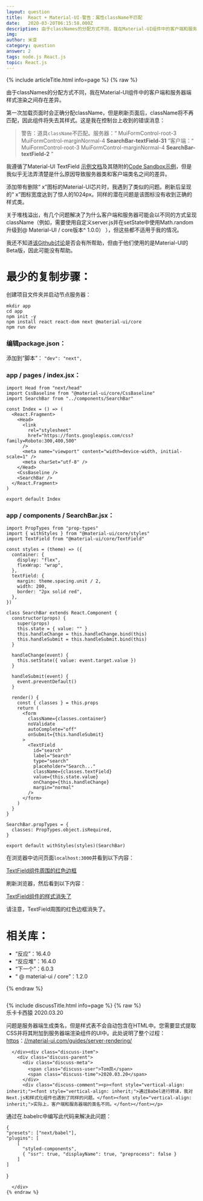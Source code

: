 ```yaml
---
layout: question
title:  React + Material-UI-警告：属性className不匹配
date:   2020-03-20T06:15:58.000Z
description: 由于classNames的分配方式不同，我在Material-UI组件中的客户端和服务器端样式渲染之间存在差异。第一次加载页面时会正确分配classN...
img: 
author: 米亚
category: question
answer: 2
tags: node.js React.js
topic: React.js
---
```

<div class="article-root">
  <div class="article">
    {% include articleTitle.html info=page %}
    {% raw %}
    <div class="article-content"><p><font style="vertical-align: inherit;"><font style="vertical-align: inherit;">由于classNames的分配方式不同，我在Material-UI组件中的客户端和服务器端样式渲染之间存在差异。</font></font></p>

<p><font style="vertical-align: inherit;"><font style="vertical-align: inherit;">第一次加载页面时会正确分配className，但是刷新页面后，className将不再匹配，因此组件将失去其样式。</font><font style="vertical-align: inherit;">这是我在控制台上收到的错误消息：</font></font></p>

<blockquote>
  <p><font style="vertical-align: inherit;"><font style="vertical-align: inherit;">警告：道具</font></font><code>className</code><font style="vertical-align: inherit;"><font style="vertical-align: inherit;">不匹配。</font><font style="vertical-align: inherit;">服务器：“ MuiFormControl-root-3 MuiFormControl-marginNormal-4
   </font></font><strong><font style="vertical-align: inherit;"><font style="vertical-align: inherit;">SearchBar-textField-31</font></font></strong><font style="vertical-align: inherit;"><font style="vertical-align: inherit;"> ”客户端：“ MuiFormControl-root-3 MuiFormControl-marginNormal-4
   </font></font><strong><font style="vertical-align: inherit;"><font style="vertical-align: inherit;">SearchBar-textField-2</font></font></strong><font style="vertical-align: inherit;"><font style="vertical-align: inherit;"> ”</font></font></p>
</blockquote>

<p><font style="vertical-align: inherit;"><font style="vertical-align: inherit;">我遵循了Material-UI TextField </font></font><a href="https://material-ui.com/demos/text-fields/" rel="noreferrer"><font style="vertical-align: inherit;"><font style="vertical-align: inherit;">示例文档</font></font></a><font style="vertical-align: inherit;"><font style="vertical-align: inherit;">及其随附的</font></font><a href="https://codesandbox.io/s/2012x8202y" rel="noreferrer"><font style="vertical-align: inherit;"><font style="vertical-align: inherit;">Code Sandbox示例</font></font></a><font style="vertical-align: inherit;"><font style="vertical-align: inherit;">，但是我似乎无法弄清楚是什么原因导致服务器类和客户端类名之间的差异。</font></font></p>

<p><font style="vertical-align: inherit;"><font style="vertical-align: inherit;">添加带有删除“ x”图标的Material-UI芯片时，我遇到了类似的问题。</font><font style="vertical-align: inherit;">刷新后呈现的“ x”图标宽度达到了惊人的1024px。</font><font style="vertical-align: inherit;">同样的潜在问题是该图标没有收到正确的样式类。</font></font></p>

<p><font style="vertical-align: inherit;"><font style="vertical-align: inherit;">关于堆栈溢出，有几个问题解决了为什么客户端和服务器可能会以不同的方式呈现className（例如，需要使用自定义server.js并在setState中使用Math.random升级到@ Material-UI / core版本^ 1.0.0） ），但这些都不适用于我的情况。</font></font></p>

<p><font style="vertical-align: inherit;"><font style="vertical-align: inherit;">我还不知道</font></font><a href="https://github.com/mui-org/material-ui/issues/7836" rel="noreferrer"><font style="vertical-align: inherit;"><font style="vertical-align: inherit;">该Github讨论</font></font></a><font style="vertical-align: inherit;"><font style="vertical-align: inherit;">是否</font><font style="vertical-align: inherit;">会有所帮助，但由于他们使用的是Material-UI的Beta版，因此可能没有帮助。</font></font></p>

<h1><font style="vertical-align: inherit;"><font style="vertical-align: inherit;">最少的复制步骤：</font></font></h1>

<p><font style="vertical-align: inherit;"><font style="vertical-align: inherit;">创建项目文件夹并启动节点服务器：</font></font></p>

<pre><code>mkdir app<font></font>
cd app<font></font>
npm init -y<font></font>
npm install react react-dom next @material-ui/core<font></font>
npm run dev<font></font>
</code></pre>

<h3><font style="vertical-align: inherit;"><font style="vertical-align: inherit;">编辑package.json：</font></font></h3>

<p><font style="vertical-align: inherit;"><font style="vertical-align: inherit;">添加到“脚本”： </font></font><code>"dev": "next",</code></p>

<h3><font style="vertical-align: inherit;"><font style="vertical-align: inherit;">app / pages / index.jsx：</font></font></h3>

<pre><code>import Head from "next/head"<font></font>
import CssBaseline from "@material-ui/core/CssBaseline"<font></font>
import SearchBar from "../components/SearchBar"<font></font>
<font></font>
const Index = () =&gt; (<font></font>
  &lt;React.Fragment&gt;<font></font>
    &lt;Head&gt;<font></font>
      &lt;link<font></font>
        rel="stylesheet"<font></font>
        href="https://fonts.googleapis.com/css?family=Roboto:300,400,500"<font></font>
      /&gt;<font></font>
      &lt;meta name="viewport" content="width=device-width, initial-scale=1" /&gt;<font></font>
      &lt;meta charSet="utf-8" /&gt;<font></font>
    &lt;/Head&gt;<font></font>
    &lt;CssBaseline /&gt;<font></font>
    &lt;SearchBar /&gt;<font></font>
  &lt;/React.Fragment&gt;<font></font>
)<font></font>
<font></font>
export default Index<font></font>
</code></pre>

<h3><font style="vertical-align: inherit;"><font style="vertical-align: inherit;">app / components / SearchBar.jsx：</font></font></h3>

<pre><code>import PropTypes from "prop-types"<font></font>
import { withStyles } from "@material-ui/core/styles"<font></font>
import TextField from "@material-ui/core/TextField"<font></font>
<font></font>
const styles = (theme) =&gt; ({<font></font>
  container: {<font></font>
    display: "flex",<font></font>
    flexWrap: "wrap",<font></font>
  },<font></font>
  textField: {<font></font>
    margin: theme.spacing.unit / 2,<font></font>
    width: 200,<font></font>
    border: "2px solid red",<font></font>
  },<font></font>
})<font></font>
<font></font>
class SearchBar extends React.Component {<font></font>
  constructor(props) {<font></font>
    super(props)<font></font>
    this.state = { value: "" }<font></font>
    this.handleChange = this.handleChange.bind(this)<font></font>
    this.handleSubmit = this.handleSubmit.bind(this)<font></font>
  }<font></font>
<font></font>
  handleChange(event) {<font></font>
    this.setState({ value: event.target.value })<font></font>
  }<font></font>
<font></font>
  handleSubmit(event) {<font></font>
    event.preventDefault()<font></font>
  }<font></font>
<font></font>
  render() {<font></font>
    const { classes } = this.props<font></font>
    return (<font></font>
      &lt;form<font></font>
        className={classes.container}<font></font>
        noValidate<font></font>
        autoComplete="off"<font></font>
        onSubmit={this.handleSubmit}<font></font>
      &gt;<font></font>
        &lt;TextField<font></font>
          id="search"<font></font>
          label="Search"<font></font>
          type="search"<font></font>
          placeholder="Search..."<font></font>
          className={classes.textField}<font></font>
          value={this.state.value}<font></font>
          onChange={this.handleChange}<font></font>
          margin="normal"<font></font>
        /&gt;<font></font>
      &lt;/form&gt;<font></font>
    )<font></font>
  }<font></font>
}<font></font>
<font></font>
SearchBar.propTypes = {<font></font>
  classes: PropTypes.object.isRequired,<font></font>
}<font></font>
<font></font>
export default withStyles(styles)(SearchBar)<font></font>
</code></pre>

<p><font style="vertical-align: inherit;"><font style="vertical-align: inherit;">在浏览器中访问页面</font></font><code>localhost:3000</code><font style="vertical-align: inherit;"><font style="vertical-align: inherit;">并看到以下内容：</font></font></p>

<p><a href="https://i.stack.imgur.com/Nm4Ww.png" rel="noreferrer"><font style="vertical-align: inherit;"><font style="vertical-align: inherit;">TextField组件周围的红色边框</font></font></a></p>

<p><font style="vertical-align: inherit;"><font style="vertical-align: inherit;">刷新浏览器，然后看到以下内容：</font></font></p>

<p><a href="https://i.stack.imgur.com/a2I7y.png" rel="noreferrer"><font style="vertical-align: inherit;"><font style="vertical-align: inherit;">TextField组件的样式消失了</font></font></a></p>

<p><font style="vertical-align: inherit;"><font style="vertical-align: inherit;">请注意，TextField周围的红色边框消失了。</font></font></p>

<h1><font style="vertical-align: inherit;"><font style="vertical-align: inherit;">相关库：</font></font></h1>

<ul>
<li><font style="vertical-align: inherit;"><font style="vertical-align: inherit;">“反应”：16.4.0</font></font></li>
<li><font style="vertical-align: inherit;"><font style="vertical-align: inherit;">“反应堆”：16.4.0</font></font></li>
<li><font style="vertical-align: inherit;"><font style="vertical-align: inherit;">“下一个”：6.0.3</font></font></li>
<li><font style="vertical-align: inherit;"><font style="vertical-align: inherit;">“ @ material-ui / core”：1.2.0</font></font></li>
</ul></div>
    {% endraw %}
  </div>
  <p style="height: 0;width:0;overflow: hidden;"> 第2534篇《React + Material-UI-警告：属性className不匹配》来自Winter(https://github.com/aiyld/aiyld.github.io)的站点</p>
  <div class="discuss-wrapper">
    {% include discussTitle.html info=page %}
    {% raw %}
    <div class="discuss-item">
        <div class="discuss-parent">
          <div class="discuss-meta">
            <span class="discuss-user">乐卡卡西猿</span>
            <span class="discuss-time">2020.03.20</span>
          </div>
          <div class="discuss-comment"><p><font style="vertical-align: inherit;"><font style="vertical-align: inherit;">问题是服务器端生成类名，但是样式表不会自动包含在HTML中。</font><font style="vertical-align: inherit;">您需要显式提取CSS并将其附加到服务器端渲染组件的UI中。</font><font style="vertical-align: inherit;">此处说明了整个过程：</font><a href="https://material-ui.com/guides/server-rendering/" rel="nofollow noreferrer"><font style="vertical-align: inherit;">https</font></a><font style="vertical-align: inherit;">：</font></font><a href="https://material-ui.com/guides/server-rendering/" rel="nofollow noreferrer"><font style="vertical-align: inherit;"><font style="vertical-align: inherit;">//material-ui.com/guides/server-rendering/</font></font></a></p></div>
        </div>
        
      </div><div class="discuss-item">
        <div class="discuss-parent">
          <div class="discuss-meta">
            <span class="discuss-user">Tom凯</span>
            <span class="discuss-time">2020.03.20</span>
          </div>
          <div class="discuss-comment"><p><font style="vertical-align: inherit;"><font style="vertical-align: inherit;">通过Babel进行转译，我对Next.js和样式化组件也遇到了同样的问题。</font><font style="vertical-align: inherit;">实际上，客户端和服务器端的类名不同。</font></font></p>

<p><font style="vertical-align: inherit;"><font style="vertical-align: inherit;">通过在.babelrc中编写此代码来解决此问题： </font></font></p>

<pre><code>{<font></font>
"presets": ["next/babel"],<font></font>
"plugins": [<font></font>
    [<font></font>
      "styled-components",<font></font>
      { "ssr": true, "displayName": true, "preprocess": false }<font></font>
    ]<font></font>
]<font></font>
</code></pre>

<p><font style="vertical-align: inherit;"><font style="vertical-align: inherit;">}</font></font></p></div>
        </div>
        
      </div>
    {% endraw %}
  </div>
<div>
